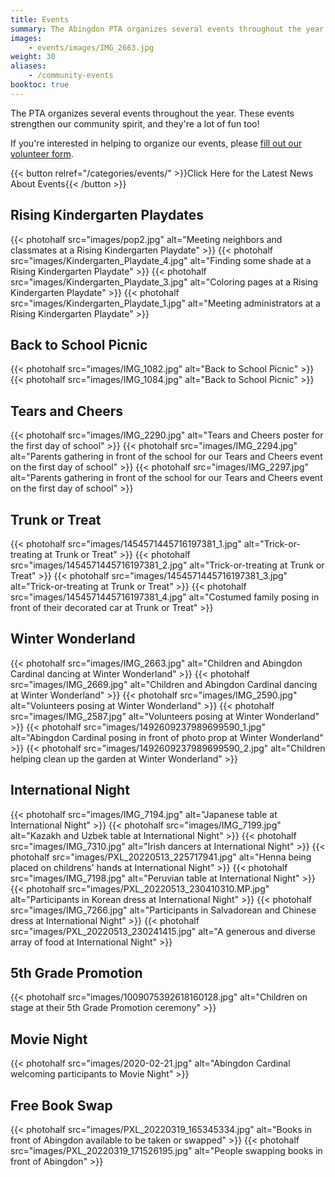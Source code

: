 ```yaml
---
title: Events
summary: The Abingdon PTA organizes several events throughout the year.
images:
    - events/images/IMG_2663.jpg
weight: 30
aliases:
    - /community-events
booktoc: true
---
```


The PTA organizes several events throughout the year. These events strengthen our community spirit, and they're a lot of fun too!

If you're interested in helping to organize our events, please [fill out our volunteer form](https://docs.google.com/forms/d/e/1FAIpQLSf50HFDkNfDxP5VfE2LzsxKbUPZdmRGQTeNEUhXkU_qLCLWZQ/viewform?usp=sf_link).

{{< button relref="/categories/events/" >}}Click Here for the Latest News About Events{{< /button >}}

## Rising Kindergarten Playdates

{{< photohalf src="images/pop2.jpg" alt="Meeting neighbors and classmates at a Rising Kindergarten Playdate" >}}
{{< photohalf src="images/Kindergarten_Playdate_4.jpg" alt="Finding some shade at a Rising Kindergarten Playdate" >}}
{{< photohalf src="images/Kindergarten_Playdate_3.jpg" alt="Coloring pages at a Rising Kindergarten Playdate" >}}
{{< photohalf src="images/Kindergarten_Playdate_1.jpg" alt="Meeting administrators at a Rising Kindergarten Playdate" >}}

## Back to School Picnic

{{< photohalf src="images/IMG_1082.jpg" alt="Back to School Picnic" >}}
{{< photohalf src="images/IMG_1084.jpg" alt="Back to School Picnic" >}}

## Tears and Cheers

{{< photohalf src="images/IMG_2290.jpg" alt="Tears and Cheers poster for the first day of school" >}}
{{< photohalf src="images/IMG_2294.jpg" alt="Parents gathering in front of the school for our Tears and Cheers event on the first day of school" >}}
{{< photohalf src="images/IMG_2297.jpg" alt="Parents gathering in front of the school for our Tears and Cheers event on the first day of school" >}}

## Trunk or Treat

{{< photohalf src="images/1454571445716197381_1.jpg" alt="Trick-or-treating at Trunk or Treat" >}}
{{< photohalf src="images/1454571445716197381_2.jpg" alt="Trick-or-treating at Trunk or Treat" >}}
{{< photohalf src="images/1454571445716197381_3.jpg" alt="Trick-or-treating at Trunk or Treat" >}}
{{< photohalf src="images/1454571445716197381_4.jpg" alt="Costumed family posing in front of their decorated car at Trunk or Treat" >}}

## Winter Wonderland

{{< photohalf src="images/IMG_2663.jpg" alt="Children and Abingdon Cardinal dancing at Winter Wonderland" >}}
{{< photohalf src="images/IMG_2669.jpg" alt="Children and Abingdon Cardinal dancing at Winter Wonderland" >}}
{{< photohalf src="images/IMG_2590.jpg" alt="Volunteers posing at Winter Wonderland" >}}
{{< photohalf src="images/IMG_2587.jpg" alt="Volunteers posing at Winter Wonderland" >}}
{{< photohalf src="images/1492609237989699590_1.jpg" alt="Abingdon Cardinal posing in front of photo prop at Winter Wonderland" >}}
{{< photohalf src="images/1492609237989699590_2.jpg" alt="Children helping clean up the garden at Winter Wonderland" >}}

## International Night

{{< photohalf src="images/IMG_7194.jpg" alt="Japanese table at International Night" >}}
{{< photohalf src="images/IMG_7199.jpg" alt="Kazakh and Uzbek table at International Night" >}}
{{< photohalf src="images/IMG_7310.jpg" alt="Irish dancers at International Night" >}}
{{< photohalf src="images/PXL_20220513_225717941.jpg" alt="Henna being placed on childrens' hands at International Night" >}}
{{< photohalf src="images/IMG_7198.jpg" alt="Peruvian table at International Night" >}}
{{< photohalf src="images/PXL_20220513_230410310.MP.jpg" alt="Participants in Korean dress at International Night" >}}
{{< photohalf src="images/IMG_7266.jpg" alt="Participants in Salvadorean and Chinese dress at International Night" >}}
{{< photohalf src="images/PXL_20220513_230241415.jpg" alt="A generous and diverse array of food at International Night" >}}

## 5th Grade Promotion

{{< photohalf src="images/1009075392618160128.jpg" alt="Children on stage at their 5th Grade Promotion ceremony" >}}

## Movie Night

{{< photohalf src="images/2020-02-21.jpg" alt="Abingdon Cardinal welcoming participants to Movie Night" >}}

## Free Book Swap

{{< photohalf src="images/PXL_20220319_165345334.jpg" alt="Books in front of Abingdon available to be taken or swapped" >}}
{{< photohalf src="images/PXL_20220319_171526195.jpg" alt="People swapping books in front of Abingdon" >}}